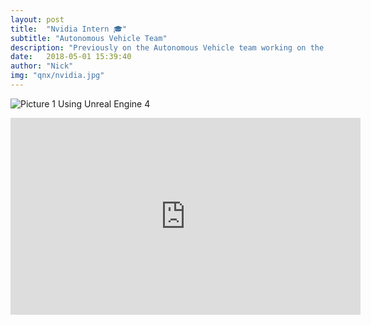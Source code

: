 ```yaml
---
layout: post
title:  "Nvidia Intern 🎓"
subtitle: "Autonomous Vehicle Team"
description: "Previously on the Autonomous Vehicle team working on the 3D simulation engine. "
date:   2018-05-01 15:39:40
author: "Nick"
img: "qnx/nvidia.jpg"
---
```


![Picture 1]({{site.baseurl}}/assets/img/qnx/drivesim0.png)
Using Unreal Engine 4

<iframe width="560" height="315" src="https://www.youtube.com/embed/DXsLDyiONV4" frameborder="0" allow="accelerometer; autoplay; encrypted-media; gyroscope; picture-in-picture" allowfullscreen></iframe>

